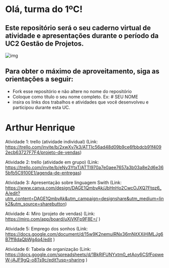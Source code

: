 # Olá, turma do 1ºC! 
## Este repositório será o seu caderno virtual de atividade e apresentações durante o período da UC2 Gestão de Projetos. 

![img](https://blog.acelerato.com/wp-content/uploads/2020/08/5-beneficios-da-gesta%CC%83o-de-projetos-para-a-sua-empresa-1200x640.png)

## Para obter o máximo de aproveitamento, siga as orientações a seguir:

- Fork esse repositório e não altere no nome do repositório
- Coloque como título o seu nome completo. Ex: # SEU NOME
- insira os links dos trabalhos e atividades que você desenvolveu e participou durante esta UC.

# Arthur Henrique

Atividade 1: trello (atividade individual)
(Link: https://trello.com/invite/b/2xwXv7k3/ATTIc56ad48d09b9ce6fbbdcb91f4092ecb63727F7F4/projeto-de-vendas)

Atividade 2: trello (atividade em grupo)
(Link: https://trello.com/invite/b/eNy3YtxT/ATTI970a7e0aee7657a3b03a8e2d6e365bfb5C9100E1/agenda-de-entregas)

Atividade 3: Apresentação sobre linguagem Swith
(Link: https://www.canva.com/design/DAGE1QmbvAk/JbHnHo2CwcOJXQ7Ftqz6_A/edit?utm_content=DAGE1QmbvAk&utm_campaign=designshare&utm_medium=link2&utm_source=sharebutton)

Atividade 4: Miro (projeto de vendas)
(Link: https://miro.com/app/board/uXjVKFp9F8E=/ )

Atividade 5: Emprego dos sonhos
(Link: https://docs.google.com/document/d/15w9K2nemulRNx36mNjtXXiHlMLJg6B7ff8daQbWg4q4/edit )

Atividade 6: Tabela de organização
(Link: https://docs.google.com/spreadsheets/d/1BkRlFUNYxtm0_etAoy6CSfFopweW-jAJF9gQ-o8Ts9c/edit?usp=sharing )
